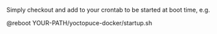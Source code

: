 Simply checkout and add to your crontab to be started at boot time, e.g.

  @reboot YOUR-PATH/yoctopuce-docker/startup.sh
